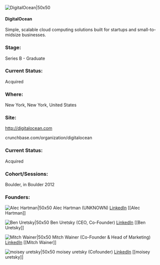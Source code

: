 

![DigitalOcean|50x50](https://apimg.techstars.com/connect/images/image_files/57e2c87f808320e7b4000010/original/do-icon-logo.png)

#### DigitalOcean
Simple, scalable cloud computing solutions built for startups and small-to-midsize businesses.

### Stage: 
Series B - Graduate 

### Current Status: 
Acquired

### Where:
New York, New York, United States

### Site:
http://digitalocean.com



crunchbase.com/organization/digitalocean

### Current Status: 
Acquired

### Cohort/Sessions: 
Boulder, in Boulder 2012

### Founders: 

![Alec Hartman|50x50](https://apimg.techstars.com/connect/images/image_files/55f060f1808320b34c000005/original/1a07d56.jpg) Alec Hartman (UNKNOWN) [LinkedIn](https://linkedin.com/in/alechartman) [[Alec Hartman]]

![Ben Uretsky|50x50](https://apimg.techstars.com/connect/images/image_files/565e94c28083206ada00000a/original/16ce3b7.jpg) Ben Uretsky (CEO, Co-Founder) [LinkedIn](https://linkedin.com/in/benuretsky) [[Ben Uretsky]]

![Mitch Wainer|50x50](https://apimg.techstars.com/connect/images/image_files/57e2c7e6808320e7b400000f/original/Mitch-Headshot_(1).jpg) Mitch Wainer (Co-Founder & Head of Marketing) [LinkedIn](https://linkedin.com/in/mitchwainer) [[Mitch Wainer]]

![moisey uretsky|50x50](https://apimg.techstars.com/connect/images/image_files/5659f980808320769600001c/original/AAEAAQAAAAAAAASGAAAAJGE1MTZlNGEyLTgwOWQtNDlhZC05YTJhLWM5OGNhMjg2NzAyNw.jpg) moisey uretsky (Cofounder) [LinkedIn](https://linkedin.com/in/moisey) [[moisey uretsky]]



